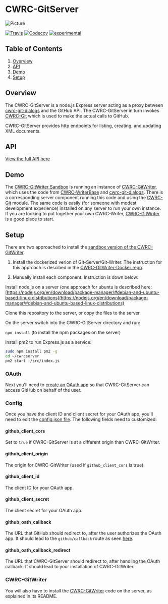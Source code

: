 # CWRC-GitServer

![Picture](http://cwrc.ca/logos/CWRC_logos_2016_versions/CWRCLogo-Horz-FullColour.png)

[![Travis](https://img.shields.io/travis/cwrc/CWRC-GitServer.svg)](https://travis-ci.org/cwrc/CWRC-GitServer)
[![Codecov](https://img.shields.io/codecov/c/github/cwrc/CWRC-GitServer.svg)](https://codecov.io/gh/cwrc/CWRC-GitServer)
[![experimental](http://badges.github.io/stability-badges/dist/experimental.svg)](http://github.com/badges/stability-badges)

## Table of Contents

1. [Overview](#overview)
2. [API](#api)
3. [Demo](#demo)
4. [Setup](#setup)

## Overview

The CWRC-GitServer is a node.js Express server acting as a proxy between [cwrc-git-dialogs](https://github.com/cwrc/cwrc-git-dialogs) and the GitHub API. The CWRC-GitServer in turn invokes [CWRC-Git](https://github.com/cwrc/CWRC-Git) which is used to make the actual calls to GitHub.

CWRC-GitServer provides http endpoints for listing, creating, and updating XML documents.

## API

[View the full API here](https://github.com/cwrc/CWRC-GitServer/blob/master/API.md)

## Demo

The [CWRC-GitWriter Sandbox](https://cwrc-writer.cwrc.ca) is running an instance of [CWRC-GitWriter](https://github.com/cwrc/CWRC-GitWriter), which uses the code from [CWRC-WriterBase](https://github.com/cwrc/CWRC-WriterBase) and [cwrc-git-dialogs](https://github.com/cwrc/cwrc-git-dialogs). There is a corresponding server component running this code and using the [CWRC-Git](https://github.com/cwrc/CWRC-Git) module. The same code is easily (for someone with modest development experience) installed on any server to run your own instance. If you are looking to put together your own CWRC-Writer, [CWRC-GitWriter](https://github.com/cwrc/CWRC-GitWriter) is a good place to start.

## Setup

There are two approached to install the [sandbox version of the CWRC-GitWriter](https://cwrc-writer.cwrc.ca).

1. Install the dockerized verion of Git-Server/Git-Writer. The instruction for this approach is descibed in the [CWRC-GitWriter-Docker repo](https://github.com/cwrc/CWRC-GitWriter-Docker).

2. Manually install each component. Instruction is down below:

Install node.js on a server (one approach for ubuntu is described here: [https://nodejs.org/en/download/package-manager/#debian-and-ubuntu-based-linux-distributions](https://nodejs.org/en/download/package-manager/#debian-and-ubuntu-based-linux-distributions)

Clone this repository to the server, or copy the files to the server.

On the server switch into the CWRC-GitServer directory and run:

`npm install` (to install the npm packages on the server)

Install pm2 to run Express.js as a service:

```bash
sudo npm install pm2 -g
cd ~/cwrcserver
pm2 start ./src/index.js
```

### OAuth

Next you'll need to [create an OAuth app](https://developer.github.com/apps/building-oauth-apps/creating-an-oauth-app/) so that CWRC-GitServer can access GitHub on behalf of the user.

### Config

Once you have the client ID and client secret for your OAuth app, you'll need to edit the [config.json file](https://github.com/cwrc/CWRC-GitServer/blob/master/config.json). The following fields need to customized:

#### github_client_cors

Set to `true` if CWRC-GitServer is at a different origin than CWRC-GitWriter.

#### github_client_origin

The origin for CWRC-GitWriter (used if `github_client_cors` is true).

#### github_client_id

The client ID for your OAuth app.

#### github_client_secret

The client secret for your OAuth app.

#### github_oath_callback

The URL that GitHub should redirect to, after the user authorizes the OAuth app. It should lead to the `github/callback` route as seen [here](https://github.com/cwrc/CWRC-GitServer/blob/master/routes/github.js#L150).

#### github_oath_callback_redirect

The URL that CWRC-GitServer should redirect to, after handling the OAuth callback. It should lead to your installation of CWRC-GitWriter.

<!---
and to start automatically (from https://www.digitalocean.com/community/tutorials/how-to-set-up-a-node-js-application-for-production-on-ubuntu-14-04):

`pm2 startup ubuntu`

- which should tell you to run some like this:  `sudo su -c "env PATH=$PATH:/usr/bin pm2 startup ubuntu -u ubuntu --hp /home/ubuntu"`
- run what it tells you to run

install nginx:

`sudo apt-get install nginx`

and change it's config:

`sudo vi /etc/nginx/sites-available/default`

to:

```
server {
    listen 80;

    server_name your_ip_goes_here;

    location / {
                root /home/ubuntu/cwrcwriter;
        }

    location /github {
        proxy_pass http://localhost:3000;
        proxy_http_version 1.1;
        proxy_set_header Upgrade $http_upgrade;
        proxy_set_header Connection 'upgrade';
        proxy_set_header Host $host;
        proxy_cache_bypass $http_upgrade;
    }
}
```

restart nginx:

`sudo service nginx restart`
-->

### CWRC-GitWriter

You will also have to install the [CWRC-GitWriter](https://github.com/cwrc/CWRC-GitWriter) code on the server, as explained in its README.
